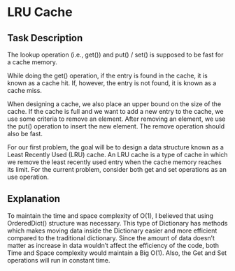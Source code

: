 # LRU Cache

## Task Description
 The lookup operation (i.e., get()) and put() / set() is supposed to be fast for a cache memory.

While doing the get() operation, if the entry is found in the cache, it is known as a cache hit. If, however, the entry is not found, it is known as a cache miss.

When designing a cache, we also place an upper bound on the size of the cache. If the cache is full and we want to add a new entry to the cache, we use some criteria to remove an element. After removing an element, we use the put() operation to insert the new element. The remove operation should also be fast.

For our first problem, the goal will be to design a data structure known as a Least Recently Used (LRU) cache. An LRU cache is a type of cache in which we remove the least recently used entry when the cache memory reaches its limit. For the current problem, consider both get and set operations as an use operation.

## Explanation
To maintain the time and space complexity of O(1), I believed that using OrderedDict() structure was necessary. 
This type of Dictionary has methods which makes moving data inside the Dictionary easier and more efficient compared to the traditional dictionary. 
Since the amount of data doesn’t matter as increase in data wouldn’t affect the efficiency of the code, both Time and Space complexity would maintain a Big O(1). 
Also, the Get and Set operations will run in constant time.